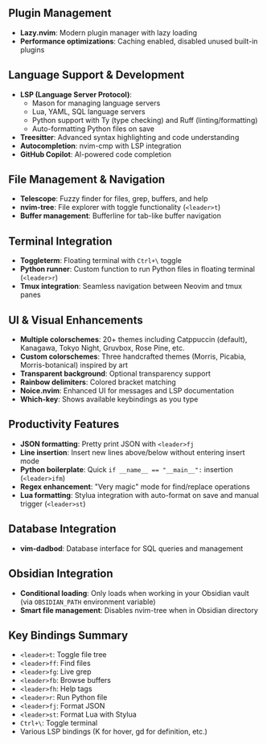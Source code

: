 ## Plugin Management
- **Lazy.nvim**: Modern plugin manager with lazy loading
- **Performance optimizations**: Caching enabled, disabled unused built-in plugins

## Language Support & Development
- **LSP (Language Server Protocol)**: 
  - Mason for managing language servers
  - Lua, YAML, SQL language servers
  - Python support with Ty (type checking) and Ruff (linting/formatting)
  - Auto-formatting Python files on save
- **Treesitter**: Advanced syntax highlighting and code understanding
- **Autocompletion**: nvim-cmp with LSP integration
- **GitHub Copilot**: AI-powered code completion

## File Management & Navigation
- **Telescope**: Fuzzy finder for files, grep, buffers, and help
- **nvim-tree**: File explorer with toggle functionality (`<leader>t`)
- **Buffer management**: Bufferline for tab-like buffer navigation

## Terminal Integration
- **Toggleterm**: Floating terminal with `Ctrl+\` toggle
- **Python runner**: Custom function to run Python files in floating terminal (`<leader>r`)
- **Tmux integration**: Seamless navigation between Neovim and tmux panes

## UI & Visual Enhancements
- **Multiple colorschemes**: 20+ themes including Catppuccin (default), Kanagawa, Tokyo Night, Gruvbox, Rose Pine, etc.
- **Custom colorschemes**: Three handcrafted themes (Morris, Picabia, Morris-botanical) inspired by art
- **Transparent background**: Optional transparency support
- **Rainbow delimiters**: Colored bracket matching
- **Noice.nvim**: Enhanced UI for messages and LSP documentation
- **Which-key**: Shows available keybindings as you type

## Productivity Features
- **JSON formatting**: Pretty print JSON with `<leader>fj`
- **Line insertion**: Insert new lines above/below without entering insert mode
- **Python boilerplate**: Quick `if __name__ == "__main__":` insertion (`<leader>ifm`)
- **Regex enhancement**: "Very magic" mode for find/replace operations
- **Lua formatting**: Stylua integration with auto-format on save and manual trigger (`<leader>st`)

## Database Integration
- **vim-dadbod**: Database interface for SQL queries and management

## Obsidian Integration
- **Conditional loading**: Only loads when working in your Obsidian vault (via `OBSIDIAN_PATH` environment variable)
- **Smart file management**: Disables nvim-tree when in Obsidian directory

## Key Bindings Summary
- `<leader>t`: Toggle file tree
- `<leader>ff`: Find files
- `<leader>fg`: Live grep
- `<leader>fb`: Browse buffers
- `<leader>fh`: Help tags
- `<leader>r`: Run Python file
- `<leader>fj`: Format JSON
- `<leader>st`: Format Lua with Stylua
- `Ctrl+\`: Toggle terminal
- Various LSP bindings (K for hover, gd for definition, etc.)
